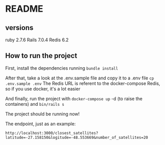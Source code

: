 # README

## versions

ruby 2.7.6
Rails 7.0.4
Redis 6.2

## How to run the project

First, install the dependencies running `bundle install`

After that, take a look at the .env.sample file and copy it to a .env file `cp .env.sample .env`
The Redis URL is referent to the docker-compose Redis, so if you use docker, it's a lot easier

And finally, run the project with `docker-compose up` -d (to raise the containers) and `bin/rails s`

The project should be running now!

The endpoint, just as an example:

`http://localhost:3000/closest_satellites?latitude=-27.158150&logitude=-48.553669&number_of_satellites=20`
